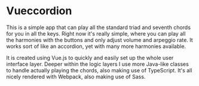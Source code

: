 # Vueccordion

This is a simple app that can play all the standard triad and seventh chords for you in all the keys. Right now it's really simple, where you can play all the harmonies with the buttons and only adjust volume and arpeggio rate. It works sort of like an accordion, yet with many more harmonies available.

It is created using Vue.js to quickly and easily set up the whole user interface layer. Deeper within the logic layers I use more Java-like classes to handle actually playing the chords, also making use of TypeScript. It's all nicely rendered with Webpack, also making use of Sass.
